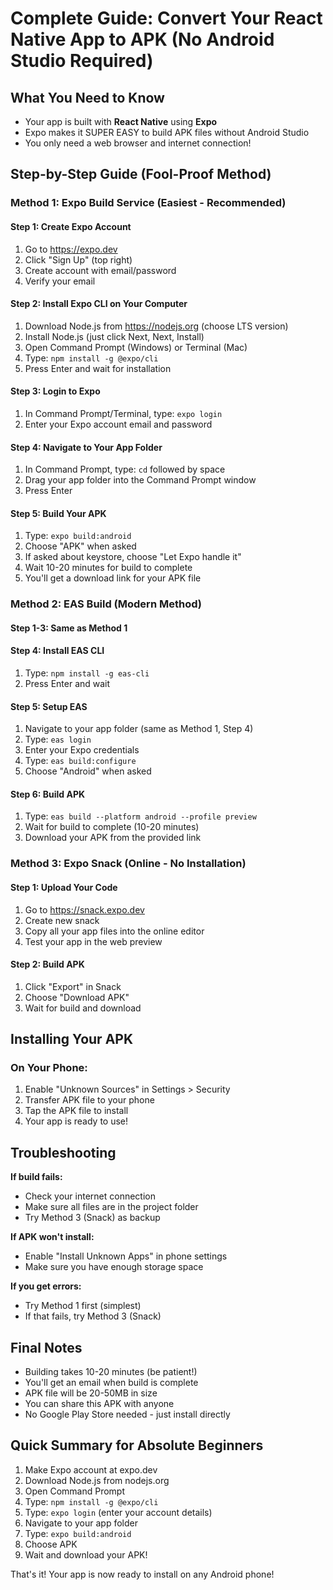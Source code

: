 # Complete Guide: Convert Your React Native App to APK (No Android Studio Required)

## What You Need to Know
- Your app is built with **React Native** using **Expo**
- Expo makes it SUPER EASY to build APK files without Android Studio
- You only need a web browser and internet connection!

## Step-by-Step Guide (Fool-Proof Method)

### Method 1: Expo Build Service (Easiest - Recommended)

#### Step 1: Create Expo Account
1. Go to https://expo.dev
2. Click "Sign Up" (top right)
3. Create account with email/password
4. Verify your email

#### Step 2: Install Expo CLI on Your Computer
1. Download Node.js from https://nodejs.org (choose LTS version)
2. Install Node.js (just click Next, Next, Install)
3. Open Command Prompt (Windows) or Terminal (Mac)
4. Type: `npm install -g @expo/cli`
5. Press Enter and wait for installation

#### Step 3: Login to Expo
1. In Command Prompt/Terminal, type: `expo login`
2. Enter your Expo account email and password

#### Step 4: Navigate to Your App Folder
1. In Command Prompt, type: `cd` followed by space
2. Drag your app folder into the Command Prompt window
3. Press Enter

#### Step 5: Build Your APK
1. Type: `expo build:android`
2. Choose "APK" when asked
3. If asked about keystore, choose "Let Expo handle it"
4. Wait 10-20 minutes for build to complete
5. You'll get a download link for your APK file

### Method 2: EAS Build (Modern Method)

#### Step 1-3: Same as Method 1

#### Step 4: Install EAS CLI
1. Type: `npm install -g eas-cli`
2. Press Enter and wait

#### Step 5: Setup EAS
1. Navigate to your app folder (same as Method 1, Step 4)
2. Type: `eas login`
3. Enter your Expo credentials
4. Type: `eas build:configure`
5. Choose "Android" when asked

#### Step 6: Build APK
1. Type: `eas build --platform android --profile preview`
2. Wait for build to complete (10-20 minutes)
3. Download your APK from the provided link

### Method 3: Expo Snack (Online - No Installation)

#### Step 1: Upload Your Code
1. Go to https://snack.expo.dev
2. Create new snack
3. Copy all your app files into the online editor
4. Test your app in the web preview

#### Step 2: Build APK
1. Click "Export" in Snack
2. Choose "Download APK"
3. Wait for build and download

## Installing Your APK

### On Your Phone:
1. Enable "Unknown Sources" in Settings > Security
2. Transfer APK file to your phone
3. Tap the APK file to install
4. Your app is ready to use!

## Troubleshooting

**If build fails:**
- Check your internet connection
- Make sure all files are in the project folder
- Try Method 3 (Snack) as backup

**If APK won't install:**
- Enable "Install Unknown Apps" in phone settings
- Make sure you have enough storage space

**If you get errors:**
- Try Method 1 first (simplest)
- If that fails, try Method 3 (Snack)

## Final Notes
- Building takes 10-20 minutes (be patient!)
- You'll get an email when build is complete
- APK file will be 20-50MB in size
- You can share this APK with anyone
- No Google Play Store needed - just install directly

## Quick Summary for Absolute Beginners
1. Make Expo account at expo.dev
2. Download Node.js from nodejs.org
3. Open Command Prompt
4. Type: `npm install -g @expo/cli`
5. Type: `expo login` (enter your account details)
6. Navigate to your app folder
7. Type: `expo build:android`
8. Choose APK
9. Wait and download your APK!

That's it! Your app is now ready to install on any Android phone!
